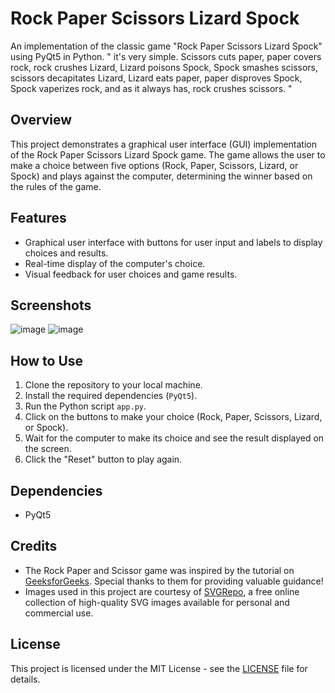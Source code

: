 # Rock Paper Scissors Lizard Spock

An implementation of the classic game "Rock Paper Scissors Lizard Spock" using PyQt5 in Python.
" it's very simple. Scissors cuts paper, paper covers rock, rock crushes Lizard, Lizard poisons Spock, Spock smashes scissors, scissors decapitates Lizard, Lizard eats paper, paper disproves Spock, Spock vaperizes rock, and as it always has, rock crushes scissors. "

## Overview

This project demonstrates a graphical user interface (GUI) implementation of the Rock Paper Scissors Lizard Spock game. The game allows the user to make a choice between five options (Rock, Paper, Scissors, Lizard, or Spock) and plays against the computer, determining the winner based on the rules of the game.

## Features

- Graphical user interface with buttons for user input and labels to display choices and results.
- Real-time display of the computer's choice.
- Visual feedback for user choices and game results.

## Screenshots
![image](https://github.com/pragya-jain-io/Rock-Paper-Scissors-Lizard-Spock/assets/101741697/bdca353e-02b2-4908-8159-8d0c45bb5b65)
![image](https://github.com/pragya-jain-io/Rock-Paper-Scissors-Lizard-Spock/assets/101741697/ea3e9baa-a829-492e-85b2-2e4278f13eb8)

## How to Use

1. Clone the repository to your local machine.
2. Install the required dependencies (`PyQt5`).
3. Run the Python script `app.py`.
4. Click on the buttons to make your choice (Rock, Paper, Scissors, Lizard, or Spock).
5. Wait for the computer to make its choice and see the result displayed on the screen.
6. Click the "Reset" button to play again.

## Dependencies

- PyQt5

## Credits

- The Rock Paper and Scissor game was inspired by the tutorial on [GeeksforGeeks](https://www.geeksforgeeks.org/pyqt5-rock-paper-and-scissor-game/). Special thanks to them for providing valuable guidance!
- Images used in this project are courtesy of [SVGRepo](https://www.svgrepo.com/), a free online collection of high-quality SVG images available for personal and commercial use.

## License

This project is licensed under the MIT License - see the [LICENSE](LICENSE) file for details.

